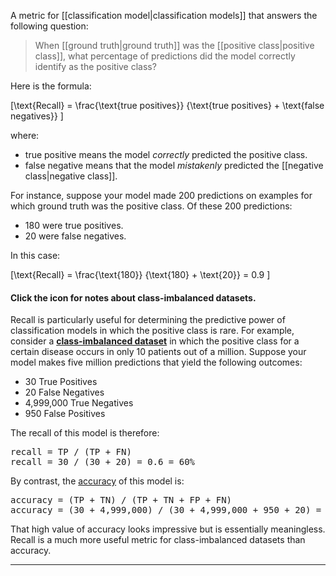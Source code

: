 
A metric for [[classification model|classification models]] that answers
the following question:

<blockquote>
When [[ground truth|ground truth]] was the
[[positive class|positive class]], what percentage of predictions did
the model correctly identify as the positive class?
</blockquote>

Here is the formula:

\[\text{Recall} =
\frac{\text{true positives}} {\text{true positives} + \text{false negatives}}
\]

where:

<ul>
<li>true positive means the model <em>correctly</em> predicted the positive class.</li>
<li>false negative means that the model <em>mistakenly</em> predicted the
[[negative class|negative class]].</li>
</ul>

For instance, suppose your model made 200 predictions on examples for which
ground truth was the positive class. Of these 200 predictions:

<ul>
<li>180 were true positives.</li>
<li>20 were false negatives.</li>
</ul>

In this case:

\[\text{Recall} =
\frac{\text{180}} {\text{180} + \text{20}} = 0.9
\]

<section class="expandable">

<h4 class="showalways" id="click-the-icon-for-notes-about-class-imbalanced-datasets." data-text=" Click the icon for notes about class-imbalanced datasets. " tabindex="-1">
Click the icon for notes about class-imbalanced datasets.
</h4>

<div class="expand-background">

Recall is particularly useful for determining the predictive power of
classification models in which the positive class is rare. For example, consider
a <a href="#class_imbalanced_data_set"><b>class-imbalanced dataset</b></a>
in which the positive class for a certain disease occurs in only 10 patients
out of a million. Suppose your model makes five million predictions that yield
the following outcomes:


<ul>
  <li>30 True Positives</li>
  <li>20 False Negatives</li>
  <li>4,999,000 True Negatives</li>
  <li>950 False Positives</li>
</ul>

The recall of this model is therefore:

<pre translate="no" dir="ltr">
recall = TP / (TP + FN)
recall = 30 / (30 + 20) = 0.6 = 60%
</pre>

By contrast, the <a href="#accuracy">accuracy</a> of this model is:

<pre translate="no" dir="ltr">
accuracy = (TP + TN) / (TP + TN + FP + FN)
accuracy = (30 + 4,999,000) / (30 + 4,999,000 + 950 + 20) = 99.98%
</pre>


That high value of accuracy looks impressive but is essentially meaningless.
Recall is a much more useful metric for class-imbalanced datasets than accuracy.

</div>

<hr />
</section>

